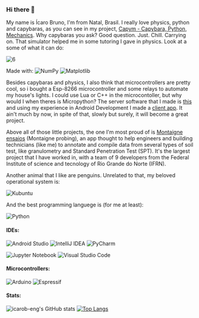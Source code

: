 ### Hi there 👋

My name is Ícaro Bruno, I'm from Natal, Brasil. I really love physics, python and capybaras, as you can see in my project, [Capym - Capybara, Python, Mechanics](github.com/icarob-eng/capym). Why capybaras you ask? Good question. Just. Chill. Carrying on. That simulator helped me in some tutoring I gave in physics. Look at a some of what it can do:

![6](https://user-images.githubusercontent.com/54824248/190836948-6e80aea5-7f31-477d-bfbf-8cf575368805.gif)

Made with:
![NumPy](https://img.shields.io/badge/numpy-%23013243.svg?style=for-the-badge&logo=numpy&logoColor=white)
![Matplotlib](https://img.shields.io/badge/Matplotlib-%23#ffffff.svg?style=for-the-badge&logo=Matplotlib&logoColor=white)

Besides capybaras and physics, I also think that microcontrollers are pretty cool, so i bought a Esp-8266 microcontroller and some relays to automate my house's lights. I could use Lua or C++ in the microcontoller, but why would I when theres is Micropython? The server software that I made is [this](github.com/icarob-eng/home-control-mc) and using my experience in Android Development I made a [client app](github.com/icarob-eng/home-control-client). It ain't much by now, in spite of that, slowly but surely, it will become a great project.

Above all of those little projects, the one I'm most proud of is [Montaigne ensaios](https://github.com/Montaigne-ensaios/montaigne_app) (Montaigne probing), an app thought to help engineers and building technicians (like me) to annotate and compile data from several types of soil test, like granulometry and Standard Penetration Test (SPT). It's the largest project that I have worked in, with a team of 9 developers from the Federal Institute of science and tecnology of Rio Grande do Norte (IFRN).

Another animal that I like are penguins. Unrelated to that, my beloved operational system is:

![Kubuntu](https://img.shields.io/badge/-KUbuntu-%230079C1?style=for-the-badge&logo=kubuntu&logoColor=white)

And the best programming languege is (for me at least):

![Python](https://img.shields.io/badge/python-3670A0?style=for-the-badge&logo=python&logoColor=ffdd54)

#### IDEs:

![Android Studio](https://img.shields.io/badge/Android%20Studio-3DDC84.svg?style=for-the-badge&logo=android-studio&logoColor=white)
![IntelliJ IDEA](https://img.shields.io/badge/IntelliJIDEA-000000.svg?style=for-the-badge&logo=intellij-idea&logoColor=white)
![PyCharm](https://img.shields.io/badge/pycharm-143?style=for-the-badge&logo=pycharm&logoColor=black&color=black&labelColor=green)

![Jupyter Notebook](https://img.shields.io/badge/jupyter-%23FA0F00.svg?style=for-the-badge&logo=jupyter&logoColor=white)
![Visual Studio Code](https://img.shields.io/badge/Visual%20Studio%20Code-0078d7.svg?style=for-the-badge&logo=visual-studio-code&logoColor=white)

#### Microcontrollers:
![Arduino](https://img.shields.io/badge/Arduino-00979D?style=for-the-badge&logo=Arduino&logoColor=white)
![Espressif](https://img.shields.io/badge/espressif-E7352C?style=for-the-badge&logo=espressif&logoColor=white)

#### Stats:
![icarob-eng's GitHub stats](https://github-readme-stats.vercel.app/api?username=icarob-eng&show_icons=true&theme=tokyonight&hide=stars&inclue_all_commits=true)
[![Top Langs](https://github-readme-stats.vercel.app/api/top-langs/?username=icarob-eng&layout=compact&theme=tokyonight)](https://github.com/anuraghazra/github-readme-stats)
